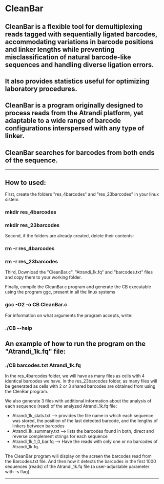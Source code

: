 # CleanBar
## CleanBar is a flexible tool for demultiplexing reads tagged with sequentially ligated barcodes, accommodating variations in barcode positions and linker lengths while preventing misclassification of natural barcode-like sequences and handling diverse ligation errors. 
## It also provides statistics useful for optimizing laboratory procedures. 
## CleanBar is a program originally designed to process reads from the Atrandi platform, yet adaptable to a wide range of barcode configurations interspersed with any type of linker.
## CleanBar searches for barcodes from both ends of the sequence.
-----------------------------------------------------------------------------
## How to used:
First, create the folders "res_4barcodes" and "res_23barcodes" in your linux sistem:

### mkdir res_4barcodes
### mkdir res_23barcodes

Second, if the folders are already created, delete their contents:

### rm -r res_4barcodes
### rm -r res_23barcodes

Third, Download the "CleanBar.c", "Atrandi_1k.fq" and "barcodes.txt" files and copy them to your working folder.

Finally, compile the CleanBar.c program and generate the CB executable using the program ggc, present in all the linux systems 
### gcc  -O2 -o CB  CleanBar.c

For information on what arguments the program accepts, write:
### ./CB  --help

## An example of how to run the program on the "Atrandi_1k.fq" file:
###  ./CB  barcodes.txt Atrandi_1k.fq
 
In the res_4barcodes folder, we will have as many files as cells with 4 identical barcodes we have.
In the res_23barcodes folder, as many files will be generated as cells with 2 or 3 shared barcodes are obtained from using the ClenBar program.

We also generate 3 files with additional information about the analysis of each sequence (read) of the analyzed Atrandi_1k.fq file:
* Atrandi_1k_stats.txt --> provides the file name in which each sequence was stored, the position of the last detected barcode, and the lengths of linkers between barcodes
* Atrandi_1k_summary.txt  --> lists the barcodes found in both, direct and reverse complement strings for each sequence
* Atrandi_1k_1_0_bar.fq  --> Have the reads with only one or no barcodes of Atrandi_1k.fq.

The CleanBar program will display on the screen the barcodes read from the Barcodes.txt file. And then how it detects the barcodes in the first 1000 sequences (reads) of the Atrandi_1k.fq file (a user-adjustable parameter with -s flag).

-----------------------------------------------------------------------------

